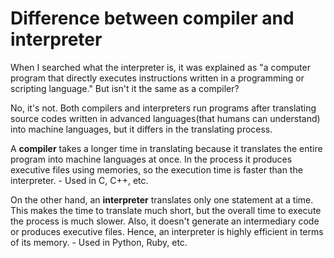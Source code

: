 # Difference between compiler and interpreter

When I searched what the interpreter is, it was explained as "a computer program that directly executes instructions written in a programming or scripting language." But isn't it the same as a compiler? 

No, it's not. Both compilers and interpreters run programs after translating source codes written in advanced languages(that humans can understand) into machine languages, but it differs in the translating process.

A **compiler** takes a longer time in translating because it translates the entire program into machine languages at once. In the process it produces executive files using memories, so the execution time is faster than the interpreter. - Used in C, C++, etc.

On the other hand, an **interpreter** translates only one statement at a time. This makes the time to translate much short, but the overall time to execute the process is much slower. Also, it doesn't generate an intermediary code or produces executive files. Hence, an interpreter is highly efficient in terms of its memory. - Used in Python, Ruby, etc.
